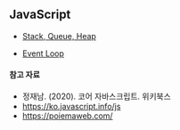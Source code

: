 ## JavaScript
- [Stack, Queue, Heap](https://github.com/threehHong/Javascript/blob/main/event%20loop/stack%2C%20queue%2C%20heap.md)

- [Event Loop](https://github.com/threehHong/Javascript/blob/main/event%20loop/event%20loop.md)


#### 참고 자료
- 정재남. (2020). 코어 자바스크립트. 위키북스
- https://ko.javascript.info/js
- https://poiemaweb.com/
